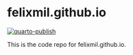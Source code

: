 # felixmil.github.io

<!-- badges: start -->
[![quarto-publish](https://github.com/Felixmil/personal-website/actions/workflows/quarto-publish.yaml/badge.svg)](https://github.com/Felixmil/personal-website/actions/workflows/quarto-publish.yaml)
<!-- badges: end -->

This is the code repo for felixmil.github.io.

